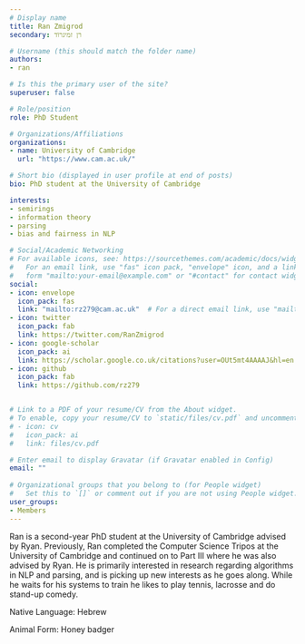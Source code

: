 ```yaml
---
# Display name
title: Ran Zmigrod
secondary: רן זמיגרוֹד

# Username (this should match the folder name)
authors:
- ran

# Is this the primary user of the site?
superuser: false

# Role/position
role: PhD Student

# Organizations/Affiliations
organizations:
- name: University of Cambridge
  url: "https://www.cam.ac.uk/"

# Short bio (displayed in user profile at end of posts)
bio: PhD student at the University of Cambridge

interests:
- semirings
- information theory
- parsing
- bias and fairness in NLP

# Social/Academic Networking
# For available icons, see: https://sourcethemes.com/academic/docs/widgets/#icons
#   For an email link, use "fas" icon pack, "envelope" icon, and a link in the
#   form "mailto:your-email@example.com" or "#contact" for contact widget.
social:
- icon: envelope
  icon_pack: fas
  link: "mailto:rz279@cam.ac.uk"  # For a direct email link, use "mailto:test@example.org".
- icon: twitter
  icon_pack: fab
  link: https://twitter.com/RanZmigrod
- icon: google-scholar
  icon_pack: ai
  link: https://scholar.google.co.uk/citations?user=OUt5mt4AAAAJ&hl=en
- icon: github
  icon_pack: fab
  link: https://github.com/rz279


# Link to a PDF of your resume/CV from the About widget.
# To enable, copy your resume/CV to `static/files/cv.pdf` and uncomment the lines below.  
# - icon: cv
#   icon_pack: ai
#   link: files/cv.pdf 

# Enter email to display Gravatar (if Gravatar enabled in Config)
email: ""
  
# Organizational groups that you belong to (for People widget)
#   Set this to `[]` or comment out if you are not using People widget.  
user_groups:
- Members
---
```

Ran is a second-year PhD student at the University of Cambridge advised by Ryan. Previously, Ran completed the Computer Science Tripos at the University of Cambridge and continued on to Part III where he was also advised by Ryan. He is primarily interested in research regarding algorithms in NLP and parsing, and is picking up new interests as he goes along. While he waits for his systems to train he likes to play tennis, lacrosse and do stand-up comedy.

Native Language: Hebrew

Animal Form: Honey badger

<!-- <img  class="avatar-small" src="honey-badger.jpg" style="float: center" />
 -->